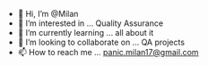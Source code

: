 - 👋 Hi, I’m @Milan
- 👀 I’m interested in ... Quality Assurance
- 🌱 I’m currently learning ... all about it
- 💞️ I’m looking to collaborate on ... QA projects 
- 📫 How to reach me ... panic.milan17@gmail.com

<!---
Anthrophilos/Anthrophilos is a ✨ special ✨ repository because its `README.md` (this file) appears on your GitHub profile.
You can click the Preview link to take a look at your changes.
--->
